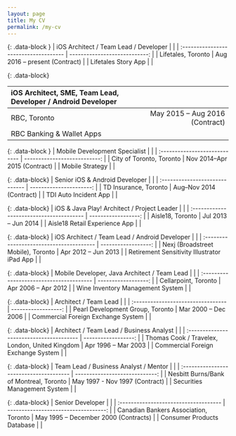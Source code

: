 ```yaml
---
layout: page
title: My CV
permalink: /my-cv
---
```

{: .data-block }
| iOS Architect / Team Lead / Developer |                               |
| :------------------------------------ | ----------------------------: |
| Lifetales, Toronto                    | Aug 2016 – present (Contract) |
| Lifetales Story App                   |                               |

{: .data-block}

| iOS Architect, SME, Team Lead, Developer / Android Developer |                                |
| :--------------------------------------- | -----------------------------: |
| RBC, Toronto                             | May 2015 – Aug 2016 (Contract) |
| RBC Banking & Wallet Apps                |                                |


{: .data-block }
| Mobile Development Specialist |                              |
| :---------------------------- | ---------------------------: |
| City of Toronto, Toronto      | Nov 2014–Apr 2015 (Contract) |
| Mobile Strategy               |                              |


{: .data-block}
| Senior iOS & Android Developer |                         |
| :----------------------------- | ----------------------: |
| TD Insurance, Toronto          | Aug–Nov 2014 (Contract) |
| TDI Auto Incident App          |                         |

{: .data-block}
| iOS & Java Play! Architect / Project Leader |                     |
| :--------------------------------------- | ------------------: |
| Aisle18, Toronto                         | Jul 2013 – Jun 2014 |
| Aisle18 Retail Experience App            |                     |

{: .data-block}
| iOS  Architect / Team Lead / Android Developer |                     |
| :--------------------------------------- | ------------------: |
| Nexj (Broadstreet Mobile), Toronto       | Apr 2012 – Jun 2013 |
| Retirement Sensitivity Illustrator iPad App |                     |

{: .data-block}
| Mobile Developer, Java Architect / Team Lead |                     |
| :--------------------------------------- | ------------------: |
| Cellarpoint, Toronto                     | Apr 2006 – Apr 2012 |
| Wine Inventory Management System         |                     |

{: .data-block}
| Architect / Team Lead              |                     |
| :--------------------------------- | ------------------: |
| Pearl Development Group, Toronto   | Mar 2000 – Dec 2006 |
| Commercial Foreign Exchange System |                     |

{: .data-block}
| Architect / Team Lead / Business Analyst |                     |
| :--------------------------------------- | ------------------: |
| Thomas Cook / Travelex, London, United Kingdom | Apr 1996 – Mar 2003 |
| Commercial Foreign Exchange System       |                     |

{: .data-block}
| Team Lead / Business Analyst / Mentor   |                                |
| :-------------------------------------- | -----------------------------: |
| Nesbitt Burns/Bank of Montreal, Toronto | May 1997 - Nov 1997 (Contract) |
| Securities Management System            |                                |

{: .data-block}
| Senior Developer                      |                                      |
| :------------------------------------ | -----------------------------------: |
| Canadian Bankers Association, Toronto | May 1995 – December 2000 (Contracts) |
| Consumer Products Database            |                                      |
